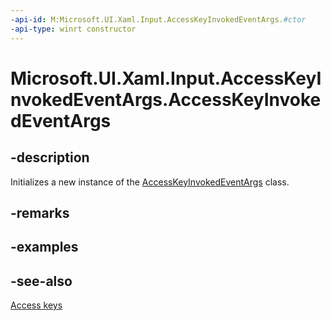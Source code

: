 ```yaml
---
-api-id: M:Microsoft.UI.Xaml.Input.AccessKeyInvokedEventArgs.#ctor
-api-type: winrt constructor
---
```


<!-- Method syntax
public AccessKeyInvokedEventArgs()
-->

# Microsoft.UI.Xaml.Input.AccessKeyInvokedEventArgs.AccessKeyInvokedEventArgs

## -description
Initializes a new instance of the [AccessKeyInvokedEventArgs](accesskeyinvokedeventargs.md) class.

## -remarks

## -examples

## -see-also
[Access keys](/windows/uwp/design/input/access-keys)
